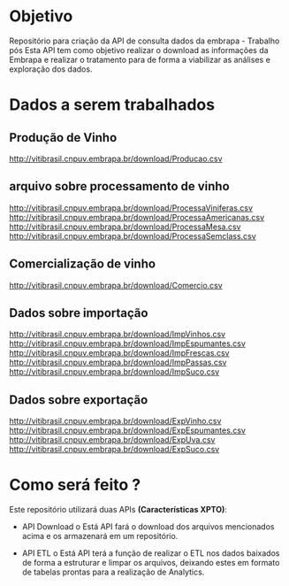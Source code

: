 # Objetivo
Repositório para criação da API de consulta dados da embrapa - Trabalho pós
Esta API tem como objetivo realizar o download as informações da Embrapa e realizar o tratamento para de forma a viabilizar as análises e exploração dos dados.

# Dados a serem trabalhados

## Produção de Vinho
http://vitibrasil.cnpuv.embrapa.br/download/Producao.csv
## arquivo sobre processamento de vinho
http://vitibrasil.cnpuv.embrapa.br/download/ProcessaViniferas.csv
http://vitibrasil.cnpuv.embrapa.br/download/ProcessaAmericanas.csv
http://vitibrasil.cnpuv.embrapa.br/download/ProcessaMesa.csv
http://vitibrasil.cnpuv.embrapa.br/download/ProcessaSemclass.csv
## Comercialização de vinho
http://vitibrasil.cnpuv.embrapa.br/download/Comercio.csv
## Dados sobre importação
http://vitibrasil.cnpuv.embrapa.br/download/ImpVinhos.csv
http://vitibrasil.cnpuv.embrapa.br/download/ImpEspumantes.csv
http://vitibrasil.cnpuv.embrapa.br/download/ImpFrescas.csv
http://vitibrasil.cnpuv.embrapa.br/download/ImpPassas.csv
http://vitibrasil.cnpuv.embrapa.br/download/ImpSuco.csv
## Dados sobre exportação
http://vitibrasil.cnpuv.embrapa.br/download/ExpVinho.csv
http://vitibrasil.cnpuv.embrapa.br/download/ExpEspumantes.csv
http://vitibrasil.cnpuv.embrapa.br/download/ExpUva.csv
http://vitibrasil.cnpuv.embrapa.br/download/ExpSuco.csv

# Como será feito ?

Este repositório utilizará duas APIs **(Características XPTO)**:

* API Download
o Está API fará o download dos arquivos mencionados acima e os armazenará em um repositório.

* API ETL
o Está API terá a função de realizar o ETL nos dados baixados de forma a estruturar e limpar os arquivos, deixando estes em formato de tabelas prontas para a realização de Analytics. 